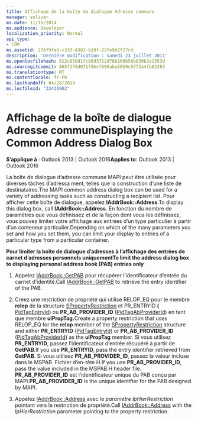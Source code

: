 ```yaml
---
title: Affichage de la boîte de dialogue Adresse commune
manager: soliver
ms.date: 11/16/2014
ms.audience: Developer
localization_priority: Normal
api_type:
- COM
ms.assetid: 276f9fa8-c333-4381-b20f-22fe9d2f27cd
description: 'Derniére modification : samedi 23 juillet 2011'
ms.openlocfilehash: 812c850d1fcb6d3712d76b160b56b839b2e1353d
ms.sourcegitcommit: 8657170d071f9bcf680aba50b9c07f2a4fb82283
ms.translationtype: MT
ms.contentlocale: fr-FR
ms.lasthandoff: 04/28/2019
ms.locfileid: "33436902"
---
```

# <a name="displaying-the-common-address-dialog-box"></a><span data-ttu-id="2d66a-103">Affichage de la boîte de dialogue Adresse commune</span><span class="sxs-lookup"><span data-stu-id="2d66a-103">Displaying the Common Address Dialog Box</span></span>

  
  
<span data-ttu-id="2d66a-104">**S’applique à** : Outlook 2013 | Outlook 2016</span><span class="sxs-lookup"><span data-stu-id="2d66a-104">**Applies to**: Outlook 2013 | Outlook 2016</span></span> 
  
<span data-ttu-id="2d66a-105">La boîte de dialogue d’adresse commune MAPI peut être utilisée pour diverses tâches d’adressa ment, telles que la construction d’une liste de destinataires.</span><span class="sxs-lookup"><span data-stu-id="2d66a-105">The MAPI common address dialog box can be used for a variety of addressing tasks such as constructing a recipient list.</span></span> <span data-ttu-id="2d66a-106">Pour afficher cette boîte de dialogue, appelez **IAddrBook::Address**.</span><span class="sxs-lookup"><span data-stu-id="2d66a-106">To display this dialog box, call **IAddrBook::Address**.</span></span> <span data-ttu-id="2d66a-107">En fonction du nombre de paramètres que vous définissez et de la façon dont vous les définissez, vous pouvez limiter votre affichage aux entrées d’un type particulier à partir d’un conteneur particulier.</span><span class="sxs-lookup"><span data-stu-id="2d66a-107">Depending on which of the many parameters you set and how you set them, you can limit your display to entries of a particular type from a particular container.</span></span>
  
 <span data-ttu-id="2d66a-108">**Pour limiter la boîte de dialogue d’adresses à l’affichage des entrées de carnet d’adresses personnels uniquement**</span><span class="sxs-lookup"><span data-stu-id="2d66a-108">**To limit the address dialog box to displaying personal address book (PAB) entries only**</span></span>
  
1. <span data-ttu-id="2d66a-109">Appelez [IAddrBook::GetPAB](iaddrbook-getpab.md) pour récupérer l’identificateur d’entrée du carnet d’identité.</span><span class="sxs-lookup"><span data-stu-id="2d66a-109">Call [IAddrBook::GetPAB](iaddrbook-getpab.md) to retrieve the entry identifier of the PAB.</span></span> 
    
2. <span data-ttu-id="2d66a-110">Créez une restriction de propriété qui utilise RELOP_EQ pour le membre **relop** de la structure [SPropertyRestriction](spropertyrestriction.md) et PR_ENTRYID **(** [PidTagEntryId](pidtagentryid-canonical-property.md)) ou **PR_AB_PROVIDER_ID** ([PidTagAbProviderId](pidtagabproviderid-canonical-property.md)) en tant que membre **ulPropTag.**</span><span class="sxs-lookup"><span data-stu-id="2d66a-110">Create a property restriction that uses RELOP_EQ for the **relop** member of the [SPropertyRestriction](spropertyrestriction.md) structure and either **PR_ENTRYID** ([PidTagEntryId](pidtagentryid-canonical-property.md)) or **PR_AB_PROVIDER_ID** ([PidTagAbProviderId](pidtagabproviderid-canonical-property.md)) as the **ulPropTag** member.</span></span> <span data-ttu-id="2d66a-111">Si vous utilisez **PR_ENTRYID**, passez l’identificateur d’entrée récupéré à partir de **GetPAB**.</span><span class="sxs-lookup"><span data-stu-id="2d66a-111">If you use **PR_ENTRYID**, pass the entry identifier retrieved from **GetPAB**.</span></span> <span data-ttu-id="2d66a-112">Si vous utilisez **PR_AB_PROVIDER_ID**, passez la valeur incluse dans le MSPAB. Fichier d’en-tête H.</span><span class="sxs-lookup"><span data-stu-id="2d66a-112">If you use **PR_AB_PROVIDER_ID**, pass the value included in the MSPAB.H header file.</span></span> <span data-ttu-id="2d66a-113">**PR_AB_PROVIDER_ID** est l’identificateur unique du PAB conçu par MAPI.</span><span class="sxs-lookup"><span data-stu-id="2d66a-113">**PR_AB_PROVIDER_ID** is the unique identifier for the PAB designed by MAPI.</span></span> 
    
3. <span data-ttu-id="2d66a-114">Appelez [IAddrBook::Address](iaddrbook-address.md) avec le  _paramètre lpHierRestriction_ pointant vers la restriction de propriété.</span><span class="sxs-lookup"><span data-stu-id="2d66a-114">Call [IAddrBook::Address](iaddrbook-address.md) with the  _lpHierRestriction_ parameter pointing to the property restriction.</span></span> 
    

